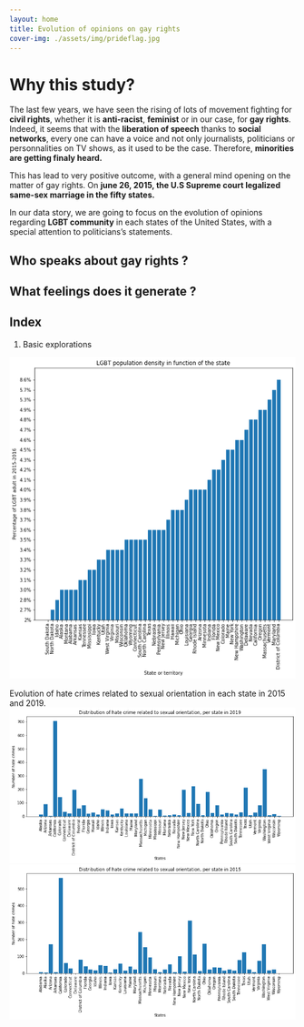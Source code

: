 ```yaml
---
layout: home
title: Evolution of opinions on gay rights
cover-img: ./assets/img/prideflag.jpg
---
```



# Why this study?

The last few years, we have seen the rising of lots of movement fighting for **civil rights**, whether it is **anti-racist**, **feminist** or in our case, for **gay rights**. Indeed, it seems that with the **liberation of speech** thanks to **social networks**, every one can have a voice and not only journalists, politicians or personnalities on TV shows, as it used to be the case. Therefore, **minorities are getting finaly heard.** 

This has lead to very positive outcome, with a general mind opening on the matter of gay rights. On **june 26, 2015, the U.S Supreme court legalized same-sex marriage in the fifty states.**

In our data story, we are going to focus on the evolution of opinions regarding **LGBT community** in each states of the United States, with a special attention to politicians’s statements.   

## Who speaks about gay rights ?

## What feelings does it generate ?

## 

## Index
1. Basic explorations


![Alt text](./assets/img/output_68_0.jpg?raw=true "Title")


Evolution of hate crimes related to sexual orientation in each state in 2015 and 2019.
![Alt text](./assets/img/output_56_0.png?raw=true "Title") ![Alt text](./assets/img/output_50_0.png?raw=true "Title")
